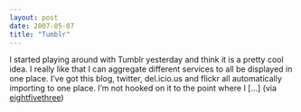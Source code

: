 ```yaml
---
layout: post
date: 2007-05-07
title: "Tumblr"
---
```

I started playing around with Tumblr yesterday and think it is a pretty cool idea. I really like that I can aggregate different services to all be displayed in one place. I’ve got this blog, twitter, del.icio.us and flickr all automatically importing to one place. I’m not hooked on it to the point where I [...] (via <a href="http://www.eightfivethree.com/2007/05/07/tumblr/">eightfivethree</a>)